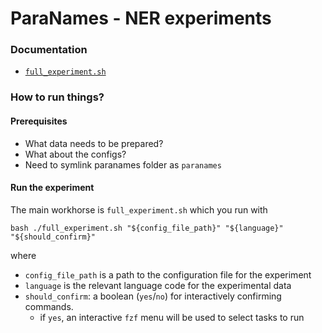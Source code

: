# ParaNames - NER experiments

### Documentation
- [`full_experiment.sh`](./docs/full_experiment_sh_docs.md)

### How to run things?

#### Prerequisites
- What data needs to be prepared?
- What about the configs?
- Need to symlink paranames folder as `paranames`

#### Run the experiment

The main workhorse is `full_experiment.sh` which you run with

```
bash ./full_experiment.sh "${config_file_path}" "${language}" "${should_confirm}"
```

where
- `config_file_path` is a path to the configuration file for the experiment
- `language` is the relevant language code for the experimental data
- `should_confirm`: a boolean (`yes`/`no`) for interactively confirming commands.
	- if `yes`, an interactive `fzf` menu will be used to select tasks to run
